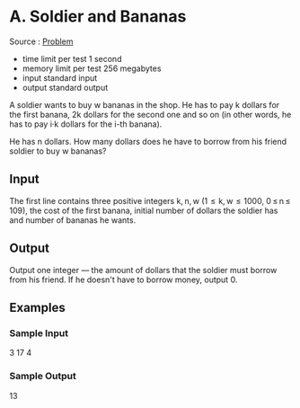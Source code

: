 # A. Soldier and Bananas

Source : [Problem](https://codeforces.com/problemset/problem/546/A)

- time limit per test 1 second
- memory limit per test 256 megabytes
- input standard input
- output standard output

A soldier wants to buy w bananas in the shop. He has to pay k dollars for the first banana, 2k dollars for the second one and so on (in other words, he has to pay i·k dollars for the i-th banana).

He has n dollars. How many dollars does he have to borrow from his friend soldier to buy w bananas?

## Input

The first line contains three positive integers k, n, w (1  ≤  k, w  ≤  1000, 0 ≤ n ≤ 109), the cost of the first banana, initial number of dollars the soldier has and number of bananas he wants.

## Output

Output one integer — the amount of dollars that the soldier must borrow from his friend. If he doesn't have to borrow money, output 0.

## Examples

### Sample Input

3 17 4

### Sample Output

13
